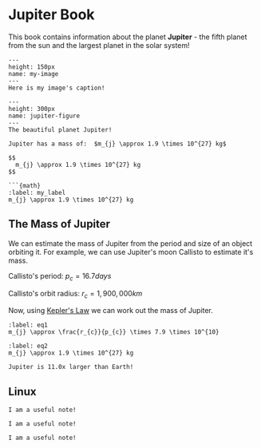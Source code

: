 # Jupiter Book

This book contains information about the planet **Jupiter** - the fifth planet from the sun and the largest planet in the solar system!


```{figure} image.png
---
height: 150px
name: my-image
---
Here is my image's caption!
```

```{figure} https://solarsystem.nasa.gov/system/resources/detail_files/2486_stsci-h-p1936a_1800.jpg
---
height: 300px
name: jupiter-figure
---
The beautiful planet Jupiter!

Jupiter has a mass of:  $m_{j} \approx 1.9 \times 10^{27} kg$

$$
  m_{j} \approx 1.9 \times 10^{27} kg
$$

```{math}
:label: my_label
m_{j} \approx 1.9 \times 10^{27} kg
```

## The Mass of Jupiter

We can estimate the mass of Jupiter from the period and size of an object orbiting it. For example, we can use Jupiter's moon Callisto to estimate it's mass.

Callisto's period: $p_{c}=16.7 days$

Callisto's orbit radius: $r_{c}=1,900,000 km$

Now, using [Kepler's Law](https://solarsystem.nasa.gov/resources/310/orbits-and-keplers-laws/) we can work out the mass of Jupiter.

```{math}
:label: eq1
m_{j} \approx \frac{r_{c}}{p_{c}} \times 7.9 \times 10^{10}
```

```{math}
:label: eq2
m_{j} \approx 1.9 \times 10^{27} kg
```


```{margin} Did you know?
Jupiter is 11.0x larger than Earth!
```

## Linux

```{note}
I am a useful note!
```

```{tip}
I am a useful note!
```

```{warning}
I am a useful note!
```


